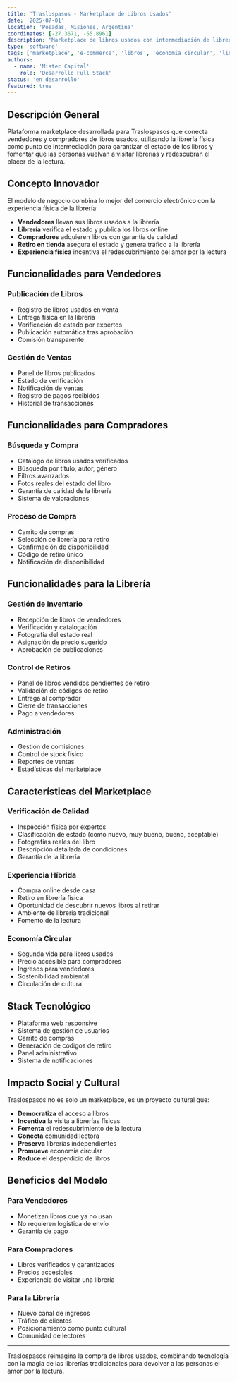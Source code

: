 ```yaml
---
title: 'Traslospasos - Marketplace de Libros Usados'
date: '2025-07-01'
location: 'Posadas, Misiones, Argentina'
coordinates: [-27.3671, -55.8961]
description: 'Marketplace de libros usados con intermediación de librería física para garantizar calidad y fomentar la lectura.'
type: 'software'
tags: ['marketplace', 'e-commerce', 'libros', 'economía circular', 'librería', 'cultura']
authors:
  - name: 'Mistec Capital'
    role: 'Desarrollo Full Stack'
status: 'en desarrollo'
featured: true
---
```


## Descripción General

Plataforma marketplace desarrollada para Traslospasos que conecta vendedores y compradores de libros usados, utilizando la librería física como punto de intermediación para garantizar el estado de los libros y fomentar que las personas vuelvan a visitar librerías y redescubran el placer de la lectura.

## Concepto Innovador

El modelo de negocio combina lo mejor del comercio electrónico con la experiencia física de la librería:

- **Vendedores** llevan sus libros usados a la librería
- **Librería** verifica el estado y publica los libros online
- **Compradores** adquieren libros con garantía de calidad
- **Retiro en tienda** asegura el estado y genera tráfico a la librería
- **Experiencia física** incentiva el redescubrimiento del amor por la lectura

## Funcionalidades para Vendedores

### Publicación de Libros

- Registro de libros usados en venta
- Entrega física en la librería
- Verificación de estado por expertos
- Publicación automática tras aprobación
- Comisión transparente

### Gestión de Ventas

- Panel de libros publicados
- Estado de verificación
- Notificación de ventas
- Registro de pagos recibidos
- Historial de transacciones

## Funcionalidades para Compradores

### Búsqueda y Compra

- Catálogo de libros usados verificados
- Búsqueda por título, autor, género
- Filtros avanzados
- Fotos reales del estado del libro
- Garantía de calidad de la librería
- Sistema de valoraciones

### Proceso de Compra

- Carrito de compras
- Selección de librería para retiro
- Confirmación de disponibilidad
- Código de retiro único
- Notificación de disponibilidad

## Funcionalidades para la Librería

### Gestión de Inventario

- Recepción de libros de vendedores
- Verificación y catalogación
- Fotografía del estado real
- Asignación de precio sugerido
- Aprobación de publicaciones

### Control de Retiros

- Panel de libros vendidos pendientes de retiro
- Validación de códigos de retiro
- Entrega al comprador
- Cierre de transacciones
- Pago a vendedores

### Administración

- Gestión de comisiones
- Control de stock físico
- Reportes de ventas
- Estadísticas del marketplace

## Características del Marketplace

### Verificación de Calidad

- Inspección física por expertos
- Clasificación de estado (como nuevo, muy bueno, bueno, aceptable)
- Fotografías reales del libro
- Descripción detallada de condiciones
- Garantía de la librería

### Experiencia Híbrida

- Compra online desde casa
- Retiro en librería física
- Oportunidad de descubrir nuevos libros al retirar
- Ambiente de librería tradicional
- Fomento de la lectura

### Economía Circular

- Segunda vida para libros usados
- Precio accesible para compradores
- Ingresos para vendedores
- Sostenibilidad ambiental
- Circulación de cultura

## Stack Tecnológico

- Plataforma web responsive
- Sistema de gestión de usuarios
- Carrito de compras
- Generación de códigos de retiro
- Panel administrativo
- Sistema de notificaciones

## Impacto Social y Cultural

Traslospasos no es solo un marketplace, es un proyecto cultural que:

- **Democratiza** el acceso a libros
- **Incentiva** la visita a librerías físicas
- **Fomenta** el redescubrimiento de la lectura
- **Conecta** comunidad lectora
- **Preserva** librerías independientes
- **Promueve** economía circular
- **Reduce** el desperdicio de libros

## Beneficios del Modelo

### Para Vendedores
- Monetizan libros que ya no usan
- No requieren logística de envío
- Garantía de pago

### Para Compradores
- Libros verificados y garantizados
- Precios accesibles
- Experiencia de visitar una librería

### Para la Librería
- Nuevo canal de ingresos
- Tráfico de clientes
- Posicionamiento como punto cultural
- Comunidad de lectores

---

Traslospasos reimagina la compra de libros usados, combinando tecnología con la magia de las librerías tradicionales para devolver a las personas el amor por la lectura.
